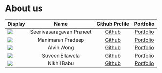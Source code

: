 # About us

Display | Name |               Github Profile                | Portfolio 
--------|:----:|:-------------------------------------------:|:---------:
![](https://media.licdn.com/dms/image/D5603AQEr2bSSrSGGnQ/profile-displayphoto-shrink_400_400/0/1713156465544?e=1718841600&v=beta&t=dgWC7vB8qBq7jBg9XCYtS861cYbbwxwmYg4G2Hltl10) | Seenivasaragavan Praneet |   [Github](https://github.com/Praneet-25)   | [Portfolio](docs/team/praneet25.md)
![](https://github.com/pradeep-cod/tp/blob/master/images/Pradeep.png?raw=true) | Manimaran Pradeep |  [Github](https://github.com/pradeep-cod)   | [Portfolio](docs/team/pradeep-cod.md)
![](https://via.placeholder.com/100.png?text=Photo) | Alvin Wong | [Github](https://github.com/alvinnnnnnnnnn) | [Portfolio](docs/team/alvinnnnnnnnnn.md)
![](https://media.licdn.com/dms/image/C5603AQE2U6G6puOMlg/profile-displayphoto-shrink_400_400/0/1649084916125?e=1717632000&v=beta&t=ZWkWIG_fmjEStiLaTS60f-LxpY21RTOuOj60HkPZiW0) | Suveen Ellawela | [Github](https://github.com/SuveenE) | [Portfolio](docs/team/suveene.md)
![](https://media.licdn.com/dms/image/D5603AQGAd-SQqeraRw/profile-displayphoto-shrink_400_400/0/1701967145265?e=1718236800&v=beta&t=YHUfvIlSccrxDzptE_644Oh4ZKphtvwx17pY18HzKVs) | Nikhil Babu | [Github](https://github.com/nikhil-2101) | [Portfolio](docs/team/nikhil-2101.md)


